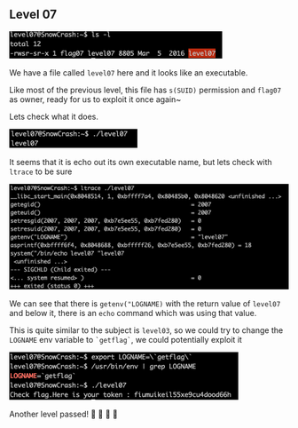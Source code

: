 <h2>Level 07</h2>

![alt text](./screenshot/image1.png)

We have a file called `level07` here and it looks like an executable.

Like most of the previous level, this file has `s(SUID)` permission and `flag07` as owner, ready for us to exploit it once again~

Lets check what it does.

![alt text](./screenshot/image2.png)

It seems that it is echo out its own executable name, but lets check with `ltrace` to be sure

![alt text](./screenshot/image3.png)

We can see that there is `getenv("LOGNAME)` with the return value of `level07` and below it, there is an `echo` command which was using that value.

This is quite similar to the subject is `level03`, so we could try to change the `LOGNAME` env variable to `` `getflag` ``, we could potentially exploit it

![alt text](./screenshot/image4.png)

Another level passed!  :partying_face: :tada: :tada: :tada:
